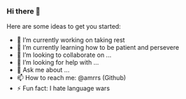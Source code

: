 ### Hi there 👋

<!--
**amrrs/amrrs** is a ✨ _special_ ✨ repository because its `README.md` (this file) appears on your GitHub profile.
-->

Here are some ideas to get you started:

- 🔭 I’m currently working on taking rest
- 🌱 I’m currently learning how to be patient and persevere
- 👯 I’m looking to collaborate on ...
- 🤔 I’m looking for help with ...
- 💬 Ask me about ...
- 📫 How to reach me: @amrrs (Github) 
- ⚡ Fun fact: I hate language wars

